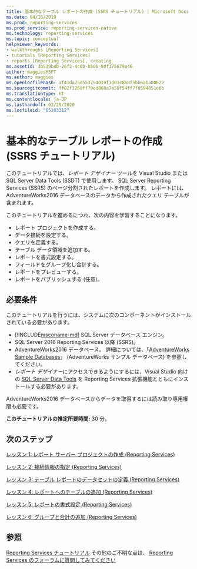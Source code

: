 ```yaml
---
title: 基本的なテーブル レポートの作成 (SSRS チュートリアル) | Microsoft Docs
ms.date: 04/16/2019
ms.prod: reporting-services
ms.prod_service: reporting-services-native
ms.technology: reporting-services
ms.topic: conceptual
helpviewer_keywords:
- walkthroughs [Reporting Services]
- tutorials [Reporting Services]
- reports [Reporting Services], creating
ms.assetid: 3b539b4b-26f2-4c0b-b506-80f175679a46
author: maggiesMSFT
ms.author: maggies
ms.openlocfilehash: af41da75d553794019f1d01c8b8f5bb6aba80622
ms.sourcegitcommit: ff82f3260ff79ed860a7a58f54ff7f0594851e6b
ms.translationtype: HT
ms.contentlocale: ja-JP
ms.lasthandoff: 03/29/2020
ms.locfileid: "65103312"
---
```

# <a name="create-a-basic-table-report-ssrs-tutorial"></a>基本的なテーブル レポートの作成 (SSRS チュートリアル)

このチュートリアルでは、*レポート デザイナー* ツールを Visual Studio または SQL Server Data Tools (SSDT) で使用します。 SQL Server Reporting Services (SSRS) のページ分割されたレポートを作成します。 レポートには、AdventureWorks2016 データベースのデータから作成されたクエリ テーブルが含まれます。

このチュートリアルを進めるにつれ、次の内容を学習することになります。
  
- レポート プロジェクトを作成する。
- データ接続を設定する。
- クエリを定義する。
- テーブル データ領域を追加する。
- レポートを書式設定する。
- フィールドをグループ化し合計する。
- レポートをプレビューする。
- レポートをパブリッシュする (任意)。

## <a name="requirements"></a>必要条件

このチュートリアルを行うには、システムに次のコンポーネントがインストールされている必要があります。

- [!INCLUDE[msconame-md](../includes/msconame-md.md)] SQL Server データベース エンジン。  
- SQL Server 2016 Reporting Services 以降 (SSRS)。
- AdventureWorks2016 データベース。  詳細については、「[AdventureWorks Sample Databases](https://github.com/Microsoft/sql-server-samples/releases)」 (AdventureWorks サンプル データベース) を参照してください。
- *レポート デザイナー*にアクセスできるようにするには、Visual Studio 向けの [SQL Server Data Tools](../ssdt/download-sql-server-data-tools-ssdt.md) を Reporting Services 拡張機能とともにインストールする必要があります。
  
AdventureWorks2016 データベースからデータを取得するには読み取り専用権限も必要です。

**このチュートリアルの推定所要時間:** 30 分。

## <a name="next-steps"></a>次のステップ

[レッスン 1: レポート サーバー プロジェクトの作成 (Reporting Services)](lesson-1-creating-a-report-server-project-reporting-services.md)

[レッスン 2: 接続情報の指定 (Reporting Services)](lesson-2-specifying-connection-information-reporting-services.md)

[レッスン 3: テーブル レポートのデータセットの定義 (Reporting Services)](lesson-3-defining-a-dataset-for-the-table-report-reporting-services.md)

[レッスン 4: レポートへのテーブルの追加 (Reporting Services)](lesson-4-adding-a-table-to-the-report-reporting-services.md)

[レッスン 5: レポートの書式設定 (Reporting Services)](lesson-5-formatting-a-report-reporting-services.md)

[レッスン 6: グループと合計の追加 (Reporting Services)](lesson-6-adding-grouping-and-totals-reporting-services.md)

## <a name="see-also"></a>参照

[Reporting Services チュートリアル](reporting-services-tutorials-ssrs.md) その他のご不明な点は、 [Reporting Services のフォーラムに質問してみてください](https://go.microsoft.com/fwlink/?LinkId=620231)
